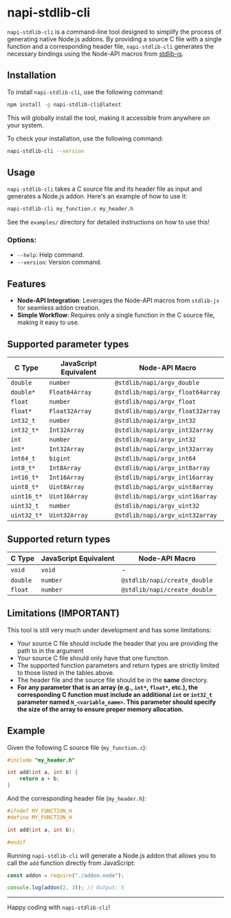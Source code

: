 # napi-stdlib-cli

`napi-stdlib-cli` is a command-line tool designed to simplify the process of generating native Node.js addons. By providing a source C file with a single function and a corresponding header file, `napi-stdlib-cli` generates the necessary bindings using the Node-API macros from [stdlib-js](https://github.com/stdlib-js).

## Installation

To install `napi-stdlib-cli`, use the following command:

```bash
npm install -g napi-stdlib-cli@latest
```

This will globally install the tool, making it accessible from anywhere on your system.

To check your installation, use the following command:

```bash
napi-stdlib-cli --version
```

## Usage

`napi-stdlib-cli` takes a C source file and its header file as input and generates a Node.js addon. Here's an example of how to use it:

```bash
napi-stdlib-cli my_function.c my_header.h
```

See the `examples/` directory for detailed instructions on how to use this!

### Options:

- `--help`: Help command.
- `--version`: Version command.


## Features

- **Node-API Integration**: Leverages the Node-API macros from `stdlib-js` for seamless addon creation.
- **Simple Workflow**: Requires only a single function in the C source file, making it easy to use.

## Supported parameter types

| C Type      | JavaScript Equivalent | Node-API Macro                   |
| ----------- | --------------------- | -------------------------------- |
| `double`    | `number`              | `@stdlib/napi/argv_double`       |
| `double*`   | `Float64Array`        | `@stdlib/napi/argv_float64array` |
| `float`     | `number`              | `@stdlib/napi/argv_float`        |
| `float*`    | `Float32Array`        | `@stdlib/napi/argv_float32array` |
| `int32_t`   | `number`              | `@stdlib/napi/argv_int32`        |
| `int32_t*`  | `Int32Array`          | `@stdlib/napi/argv_int32array`   |
| `int`       | `number`              | `@stdlib/napi/argv_int32`        |
| `int*`      | `Int32Array`          | `@stdlib/napi/argv_int32array`   |
| `int64_t`   | `bigint`              | `@stdlib/napi/argv_int64`        |
| `int8_t*`   | `Int8Array`           | `@stdlib/napi/argv_int8array`    |
| `int16_t*`  | `Int16Array`          | `@stdlib/napi/argv_int16array`   |
| `uint8_t*`  | `Uint8Array`          | `@stdlib/napi/argv_uint8array`   |
| `uint16_t*` | `Uint16Array`         | `@stdlib/napi/argv_uint16array`  |
| `uint32_t`  | `number`              | `@stdlib/napi/argv_uint32`       |
| `uint32_t*` | `Uint32Array`         | `@stdlib/napi/argv_uint32array`  |

## Supported return types

| C Type   | JavaScript Equivalent | Node-API Macro               |
| -------- | --------------------- | ---------------------------- |
| `void`   | `void`                | -                            |
| `double` | `number`              | `@stdlib/napi/create_double` |
| `float`  | `number`              | `@stdlib/napi/create_double` |

## Limitations (IMPORTANT)

This tool is still very much under development and has some limitations:

- Your source C file should include the header that you are providing the path to in the argument
- Your source C file should only have that one function.
- The supported function parameters and return types are strictly limited to those listed in the tables above.
- The header file and the source file should be in the **same** directory.
- **For any parameter that is an array (e.g., `int*`, `float*`, etc.), the corresponding C function must include an additional `int` or `int32_t` parameter named `N_<variable_name>`. This parameter should specify the size of the array to ensure proper memory allocation.**

## Example

Given the following C source file (`my_function.c`):

```c
#include "my_header.h"

int add(int a, int b) {
    return a + b;
}
```

And the corresponding header file (`my_header.h`):

```c
#ifndef MY_FUNCTION_H
#define MY_FUNCTION_H

int add(int a, int b);

#endif
```

Running `napi-stdlib-cli` will generate a Node.js addon that allows you to call the `add` function directly from JavaScript:

```javascript
const addon = require("./addon.node");

console.log(addon(2, 3)); // Output: 5
```

---

Happy coding with `napi-stdlib-cli`!
